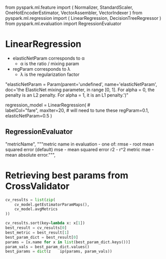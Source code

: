 from pyspark.ml.feature import (
    Normalizer, StandardScaler, OneHotEncoderEstimator,
    VectorAssembler, VectorIndexer
)
from pyspark.ml.regression import (
    LinearRegression, DecisionTreeRegressor
)
from pyspark.ml.evaluation import RegressionEvaluator


# LinearRegression
- elasticNetParam corresponds to α
    - α is the ratio / mixing param
- regParam corresponds to λ
    - λ is the regularization factor

"elasticNetParam = Param(parent='undefined', name='elasticNetParam', doc='the ElasticNet mixing parameter, in range [0, 1]. For alpha = 0, the penalty is an L2 penalty. For alpha = 1, it is an L1 penalty.')"

regression_model = LinearRegression(
    #  
    labelCol="fare",
    maxIter=20,
    # will need to tune these
    regParam=0.1,
    elasticNetParam=0.5
)

## RegressionEvaluator
"metricName",
    """metric name in evaluation - one of:
    rmse - root mean squared error (default)
    mse - mean squared error
    r2 - r^2 metric
    mae - mean absolute error.""",


# Retrieving best params from CrossValidator

```python
cv_results = list(zip(
    cv_model.getEstimatorParamMaps(), 
    cv_model.avgMetrics
))

cv_results.sort(key=lambda x: x[1])
best_result = cv_results[0]
best_metric = best_result[1]
best_param_dict = best_result[0]
params = [x.name for x in list(best_param_dict.keys())]
param_vals = best_param_dict.values()
best_params = dict(z    ip(params, param_vals))
```